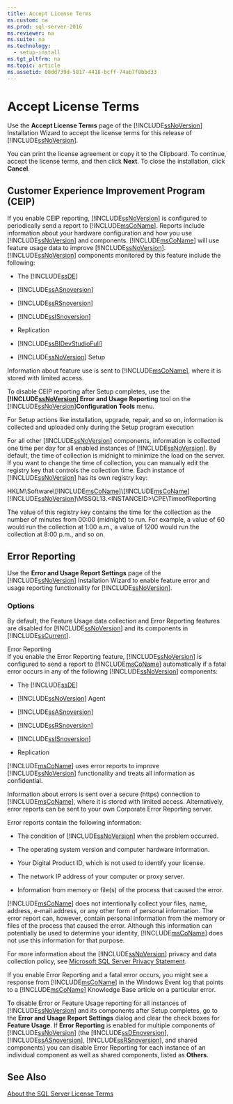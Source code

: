 ```yaml
---
title: Accept License Terms
ms.custom: na
ms.prod: sql-server-2016
ms.reviewer: na
ms.suite: na
ms.technology: 
  - setup-install
ms.tgt_pltfrm: na
ms.topic: article
ms.assetid: 08dd739d-5817-4418-bcff-74ab7f8bbd33
---
```

# Accept License Terms
  Use the **Accept License Terms** page of the [!INCLUDE[ssNoVersion](../../Topics/TopicNameContainA/includes/ssNoVersion_md.md)] Installation Wizard to accept the license terms for this release of [!INCLUDE[ssNoVersion](../../Topics/TopicNameContainA/includes/ssNoVersion_md.md)].  
  
 You can print the license agreement or copy it to the Clipboard. To continue, accept the license terms, and then click **Next**. To close the installation, click **Cancel**.  
  
## Customer Experience Improvement Program (CEIP)  
 If you enable CEIP reporting, [!INCLUDE[ssNoVersion](../../Topics/TopicNameContainA/includes/ssNoVersion_md.md)] is configured to periodically send a report to [!INCLUDE[msCoName](../../Topics/TopicNameContainA/includes/msCoName_md.md)]. Reports include information about your hardware configuration and how you use [!INCLUDE[ssNoVersion](../../Topics/TopicNameContainA/includes/ssNoVersion_md.md)] and components. [!INCLUDE[msCoName](../../Topics/TopicNameContainA/includes/msCoName_md.md)] will use feature usage data to improve [!INCLUDE[ssNoVersion](../../Topics/TopicNameContainA/includes/ssNoVersion_md.md)]. [!INCLUDE[ssNoVersion](../../Topics/TopicNameContainA/includes/ssNoVersion_md.md)] components monitored by this feature include the following:  
  
-   The [!INCLUDE[ssDE](../../Topics/TopicNameContainA/includes/ssDE_md.md)]  
  
-   [!INCLUDE[ssASnoversion](../../Topics/TopicNameContainA/includes/ssASnoversion_md.md)]  
  
-   [!INCLUDE[ssRSnoversion](../../Topics/TopicNameContainA/includes/ssRSnoversion_md.md)]  
  
-   [!INCLUDE[ssISnoversion](../../Topics/TopicNameContainA/includes/ssISnoversion_md.md)]  
  
-   Replication  
  
-   [!INCLUDE[ssBIDevStudioFull](../../Topics/TopicNameContainA/includes/ssBIDevStudioFull_md.md)]  
  
-   [!INCLUDE[ssNoVersion](../../Topics/TopicNameContainA/includes/ssNoVersion_md.md)] Setup  
  
 Information about feature use is sent to [!INCLUDE[msCoName](../../Topics/TopicNameContainA/includes/msCoName_md.md)], where it is stored with limited access.  
  
 To disable CEIP reporting after Setup completes, use the **[!INCLUDE[ssNoVersion](../../Topics/TopicNameContainA/includes/ssNoVersion_md.md)] Error and Usage Reporting** tool on the [!INCLUDE[ssNoVersion](../../Topics/TopicNameContainA/includes/ssNoVersion_md.md)]**Configuration Tools** menu.  
  
 For Setup actions like installation, upgrade, repair, and so on, information is collected and uploaded only during the Setup program execution  
  
 For all other [!INCLUDE[ssNoVersion](../../Topics/TopicNameContainA/includes/ssNoVersion_md.md)] components, information is collected one time per day for all enabled instances of [!INCLUDE[ssNoVersion](../../Topics/TopicNameContainA/includes/ssNoVersion_md.md)]. By default, the time of collection is midnight to minimize the load on the server. If you want to change the time of collection, you can manually edit the registry key that controls the collection time. Each instance of [!INCLUDE[ssNoVersion](../../Topics/TopicNameContainA/includes/ssNoVersion_md.md)] has its own registry key:  
  
 HKLM\Software\\[!INCLUDE[msCoName](../../Topics/TopicNameContainA/includes/msCoName_md.md)]\\[!INCLUDE[msCoName](../../Topics/TopicNameContainA/includes/msCoName_md.md)][!INCLUDE[ssNoVersion](../../Topics/TopicNameContainA/includes/ssNoVersion_md.md)]\MSSQL13.<INSTANCEID\>\CPE\TimeofReporting  
  
 The value of this registry key contains the time for the collection as the number of minutes from 00:00 (midnight) to run. For example, a value of 60 would run the collection at 1:00 a.m., a value of 1200 would run the collection at 8:00 p.m., and so on.  
  
## Error Reporting  
 Use the **Error and Usage Report Settings** page of the [!INCLUDE[ssNoVersion](../../Topics/TopicNameContainA/includes/ssNoVersion_md.md)] Installation Wizard to enable feature error and usage reporting functionality for [!INCLUDE[ssNoVersion](../../Topics/TopicNameContainA/includes/ssNoVersion_md.md)].  
  
### Options  
 By default, the Feature Usage data collection and Error Reporting features are disabled for [!INCLUDE[ssNoVersion](../../Topics/TopicNameContainA/includes/ssNoVersion_md.md)] and its components in [!INCLUDE[ssCurrent](../../Topics/TopicNameContainA/includes/ssCurrent_md.md)].  
  
 Error Reporting  
 If you enable the Error Reporting feature, [!INCLUDE[ssNoVersion](../../Topics/TopicNameContainA/includes/ssNoVersion_md.md)] is configured to send a report to [!INCLUDE[msCoName](../../Topics/TopicNameContainA/includes/msCoName_md.md)] automatically if a fatal error occurs in any of the following [!INCLUDE[ssNoVersion](../../Topics/TopicNameContainA/includes/ssNoVersion_md.md)] components:  
  
-   The [!INCLUDE[ssDE](../../Topics/TopicNameContainA/includes/ssDE_md.md)]  
  
-   [!INCLUDE[ssNoVersion](../../Topics/TopicNameContainA/includes/ssNoVersion_md.md)] Agent  
  
-   [!INCLUDE[ssASnoversion](../../Topics/TopicNameContainA/includes/ssASnoversion_md.md)]  
  
-   [!INCLUDE[ssRSnoversion](../../Topics/TopicNameContainA/includes/ssRSnoversion_md.md)]  
  
-   [!INCLUDE[ssISnoversion](../../Topics/TopicNameContainA/includes/ssISnoversion_md.md)]  
  
-   Replication  
  
 [!INCLUDE[msCoName](../../Topics/TopicNameContainA/includes/msCoName_md.md)] uses error reports to improve [!INCLUDE[ssNoVersion](../../Topics/TopicNameContainA/includes/ssNoVersion_md.md)] functionality and treats all information as confidential.  
  
 Information about errors is sent over a secure (https) connection to [!INCLUDE[msCoName](../../Topics/TopicNameContainA/includes/msCoName_md.md)], where it is stored with limited access. Alternatively, error reports can be sent to your own Corporate Error Reporting server.  
  
 Error reports contain the following information:  
  
-   The condition of [!INCLUDE[ssNoVersion](../../Topics/TopicNameContainA/includes/ssNoVersion_md.md)] when the problem occurred.  
  
-   The operating system version and computer hardware information.  
  
-   Your Digital Product ID, which is not used to identify your license.  
  
-   The network IP address of your computer or proxy server.  
  
-   Information from memory or file(s) of the process that caused the error.  
  
 [!INCLUDE[msCoName](../../Topics/TopicNameContainA/includes/msCoName_md.md)] does not intentionally collect your files, name, address, e-mail address, or any other form of personal information. The error report can, however, contain personal information from the memory or files of the process that caused the error. Although this information can potentially be used to determine your identity, [!INCLUDE[msCoName](../../Topics/TopicNameContainA/includes/msCoName_md.md)] does not use this information for that purpose.  
  
 For more information about the [!INCLUDE[ssNoVersion](../../Topics/TopicNameContainA/includes/ssNoVersion_md.md)] privacy and data collection policy, see [Microsoft SQL Server Privacy Statement](../../Topics/TopicNameNotContainA/Microsoft-SQL-Server-Privacy-Statement.md).  
  
 If you enable Error Reporting and a fatal error occurs, you might see a response from [!INCLUDE[msCoName](../../Topics/TopicNameContainA/includes/msCoName_md.md)] in the Windows Event log that points to a [!INCLUDE[msCoName](../../Topics/TopicNameContainA/includes/msCoName_md.md)] Knowledge Base article on a particular error.  
  
 To disable Error or Feature Usage reporting for all instances of [!INCLUDE[ssNoVersion](../../Topics/TopicNameContainA/includes/ssNoVersion_md.md)] and its components after Setup completes, go to the **Error and Usage Report Settings** dialog and clear the check boxes for **Feature Usage**. If **Error Reporting** is enabled for multiple components of [!INCLUDE[ssNoVersion](../../Topics/TopicNameContainA/includes/ssNoVersion_md.md)] (the [!INCLUDE[ssDEnoversion](../../Topics/TopicNameContainA/includes/ssDEnoversion_md.md)], [!INCLUDE[ssASnoversion](../../Topics/TopicNameContainA/includes/ssASnoversion_md.md)], [!INCLUDE[ssRSnoversion](../../Topics/TopicNameContainA/includes/ssRSnoversion_md.md)], and shared components) you can disable Error Reporting for each instance of an individual component as well as shared components, listed as **Others**.  
  
## See Also  
 [About the SQL Server License Terms](../../Topics/TopicNameNotContainA/About-the-SQL-Server-License-Terms.md)  
  
  